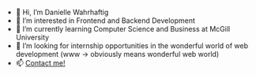 - 👋 Hi, I’m Danielle Wahrhaftig
- 👀 I’m interested in Frontend and Backend Development
- 🌱 I’m currently learning Computer Science and Business at McGill University
- 💞️ I’m looking for internship opportunities in the wonderful world of web development (www -> obviously means wonderful web world)
- 📫 [Contact me!](emailto:daniellewahrhaftig@gmail.com) 
<!---
Daniellewahr/Daniellewahr is a ✨ special ✨ repository because its `README.md` (this file) appears on your GitHub profile.
You can click the Preview link to take a look at your changes.
--->
